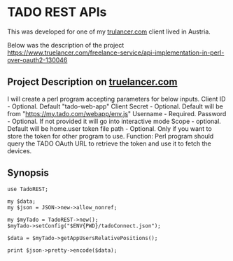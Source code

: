 # TADO REST APIs
This was developed for one of my [trulancer.com](https://www.truelancer.com/) client lived in Austria. 

Below was the description of the project https://www.truelancer.com/freelance-service/api-implementation-in-perl-over-oauth2-130046
## Project Description on [truelancer.com](https://www.truelancer.com/)
I will create a perl program accepting parameters for below inputs. Client ID - Optional. Default "tado-web-app" Client Secret - Optional. Default will be from "https://my.tado.com/webapp/env.js" Username - Required. Password - Optional. If not provided it will go into interactive mode Scope - optional. Default will be home.user token file path - Optional. Only if you want to store the token for other program to use. Function: Perl program should query the TADO OAuth URL to retrieve the token and use it to fetch the devices.

## Synopsis

```
use TadoREST;

my $data;
my $json = JSON->new->allow_nonref;

my $myTado = TadoREST->new();
$myTado->setConfig("$ENV{PWD}/tadoConnect.json");

$data = $myTado->getAppUsersRelativePositions();

print $json->pretty->encode($data);
```